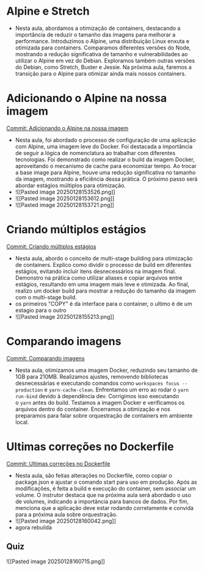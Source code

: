 # Alpine e Stretch

- Nesta aula, abordamos a otimização de containers, destacando a importância de reduzir o tamanho das imagens para melhorar a performance. Introduzimos o Alpine, uma distribuição Linux enxuta e otimizada para containers. Comparamos diferentes versões do Node, mostrando a redução significativa de tamanho e vulnerabilidades ao utilizar o Alpine em vez do Debian. Exploramos também outras versões do Debian, como Stretch, Buster e Jessie. Na próxima aula, faremos a transição para o Alpine para otimizar ainda mais nossos containers.

# Adicionando o Alpine na nossa imagem

[Commit: Adicionando o Alpine na nossa imagem](https://github.com/rocketseat-education/devops-docker-containers/commit/f54fb9b11c870f8120dd70c29e420c727ed08201)

- Nesta aula, foi abordado o processo de configuração de uma aplicação com Alpine, uma imagem leve do Docker. Foi destacada a importância de seguir a lógica de nomenclatura ao trabalhar com diferentes tecnologias. Foi demonstrado como realizar o build da imagem Docker, aproveitando o mecanismo de cache para economizar tempo. Ao trocar a base image para Alpine, houve uma redução significativa no tamanho da imagem, mostrando a eficiência dessa prática. O próximo passo será abordar estágios múltiplos para otimização.
- ![[Pasted image 20250128153526.png]]
- ![[Pasted image 20250128153612.png]]
- ![[Pasted image 20250128153721.png]]

# Criando múltiplos estágios

[Commit: Criando múltiplos estágios](https://github.com/rocketseat-education/devops-docker-containers/commit/2e1bf92194fe5e19c10fd7b979303d52b91f2091)

- Nesta aula, abordo o conceito de multi-stage building para otimização de containers. Explico como dividir o processo de build em diferentes estágios, evitando incluir itens desnecessários na imagem final. Demonstro na prática como utilizar aliases e copiar arquivos entre estágios, resultando em uma imagem mais leve e otimizada. Ao final, realizo um docker build para mostrar a redução do tamanho da imagem com o multi-stage build.
-  os primeiros "COPY" é da interface para o container, o ultimo é de um estagio para o outro
- ![[Pasted image 20250128155213.png]]

# Comparando imagens

[Commit: Comparando imagens](https://github.com/rocketseat-education/devops-docker-containers/commit/6e3c5569760019e86b1d605ca59cf37c34e31840)

- Nesta aula, otimizamos uma imagem Docker, reduzindo seu tamanho de 1GB para 210MB. Realizamos ajustes, removendo bibliotecas desnecessárias e executando comandos como `workspaces focus --production` e `yarn-cache-clean`. Enfrentamos um erro ao rodar o `yarn run-bind` devido à dependência dev. Corrigimos isso executando o `yarn` antes do build. Testamos a imagem Docker e verificamos os arquivos dentro do container. Encerramos a otimização e nos preparamos para falar sobre orquestração de containers em ambiente local.

# Ultimas correções no Dockerfile

[Commit: Ultimas correções no Dockerfile](https://github.com/rocketseat-education/devops-docker-containers/commit/da8347aa2e46f5592b498ba42688d18af7fd8bd8)

- Nesta aula, são feitas alterações no Dockerfile, como copiar o package.json e ajustar o comando start para uso em produção. Após as modificações, é feita a build e execução do container, sem associar um volume. O instrutor destaca que na próxima aula será abordado o uso de volumes, indicando a importância para bancos de dados. Por fim, menciona que a aplicação deve estar rodando corretamente e convida para a próxima aula sobre orquestração.
- ![[Pasted image 20250128160042.png]]
- agora rebuilda

## Quiz
![[Pasted image 20250128160715.png]]
